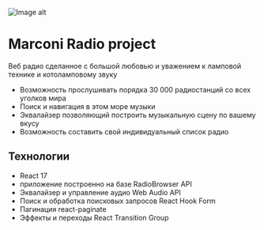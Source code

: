 ![Image alt](https://github.com/WebFilin/Radio/blob/63205addedaebb83382b478076cc2bc1343dc660/ScreenShots/radio.png)

# Marconi Radio project

Веб радио сделанное с большой любовью и уважением к ламповой технике и котоламповому звуку

+ Возможность прослушивать порядка 30 000 радиостанций со всех уголков мира
+ Поиск и навигация в этом море музыки
+ Эквалайзер позволяющий построить музыкальную сцену по вашему вкусу
+ Возможность составить свой индивидуальный список радио

## Технологии

+ React 17
+ приложение построенно на базе RadioBrowser API
+ Эквалайзер и управление аудио Web Audio API
+ Поиск и обработка поисковых запросов React Hook Form
+ Пагинация react-paginate
+ Эффекты и переходы React Transition Group

